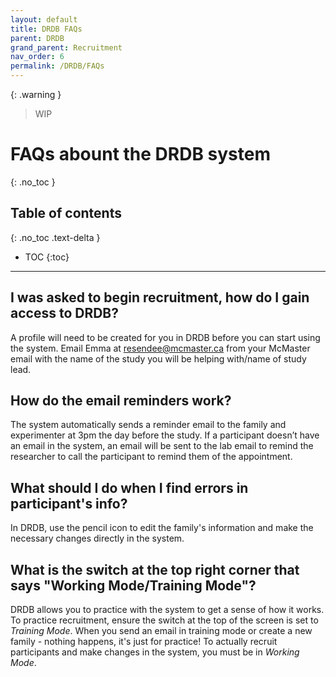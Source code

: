 ```yaml
---
layout: default
title: DRDB FAQs
parent: DRDB
grand_parent: Recruitment
nav_order: 6
permalink: /DRDB/FAQs
---
```

{: .warning }
> WIP


# FAQs abount the DRDB system
{: .no_toc }

## Table of contents
{: .no_toc .text-delta }

* TOC
{:toc}

---
## I was asked to begin recruitment, how do I gain access to DRDB? 

A profile will need to be created for you in DRDB before you can start using the system. Email Emma at resendee@mcmaster.ca from your McMaster email with the name of the study you will be helping with/name of study lead. 

## How do the email reminders work?

The system automatically sends a reminder email to the family and experimenter at 3pm the day before the study. If a participant doesn’t have an email in the system, an email will be sent to the lab email to remind the researcher to call the participant to remind them of the appointment.   


## What should I do when I find errors in participant's info?

In DRDB, use the pencil icon to edit the family's information and make the necessary changes directly in the system.

## What is the switch at the top right corner that says "Working Mode/Training Mode"?

DRDB allows you to practice with the system to get a sense of how it works. To practice recruitment, ensure the switch at the top of the screen is set to *Training Mode*. When you send an email in training mode or create a new family - nothing happens, it's just for practice! To actually recruit participants and make changes in the system, you must be in *Working Mode*. 

